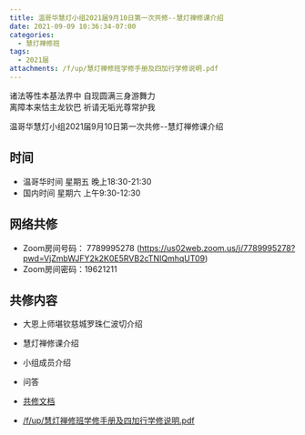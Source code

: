 ```yaml
---
title: 温哥华慧灯小组2021届9月10日第一次共修--慧灯禅修课介绍
date: 2021-09-09 10:36:34-07:00
categories:
  - 慧灯禅修班
tags:
  - 2021届
attachments: /f/up/慧灯禅修班学修手册及四加行学修说明.pdf
---
```

诸法等性本基法界中  自现圆满三身游舞力  
离障本来怙主龙钦巴  祈请无垢光尊常护我  

温哥华慧灯小组2021届9月10日第一次共修--慧灯禅修课介绍  

## 时间

- 温哥华时间 星期五 晚上18:30-21:30    
- 国内时间 星期六 上午9:30-12:30    

## 网络共修  

- Zoom房间号码： 7789995278 (<https://us02web.zoom.us/j/7789995278?pwd=VjZmbWJFY2k2K0E5RVB2cTNIQmhqUT09>)
- Zoom房间密码：19621211       

## 共修内容  

- 大恩上师堪钦慈城罗珠仁波切介绍
- 慧灯禅修课介绍
- 小组成员介绍
- 问答

- [共修文档](https://docs.google.com/presentation/d/1tE12yVKvlUk8l-EqyimvYv8qppdjyG60ilWuwFDrxSU/edit#slide=id.g9811269e00_0_171)
- [/f/up/慧灯禅修班学修手册及四加行学修说明.pdf](/f/up/慧灯禅修班学修手册及四加行学修说明.pdf)